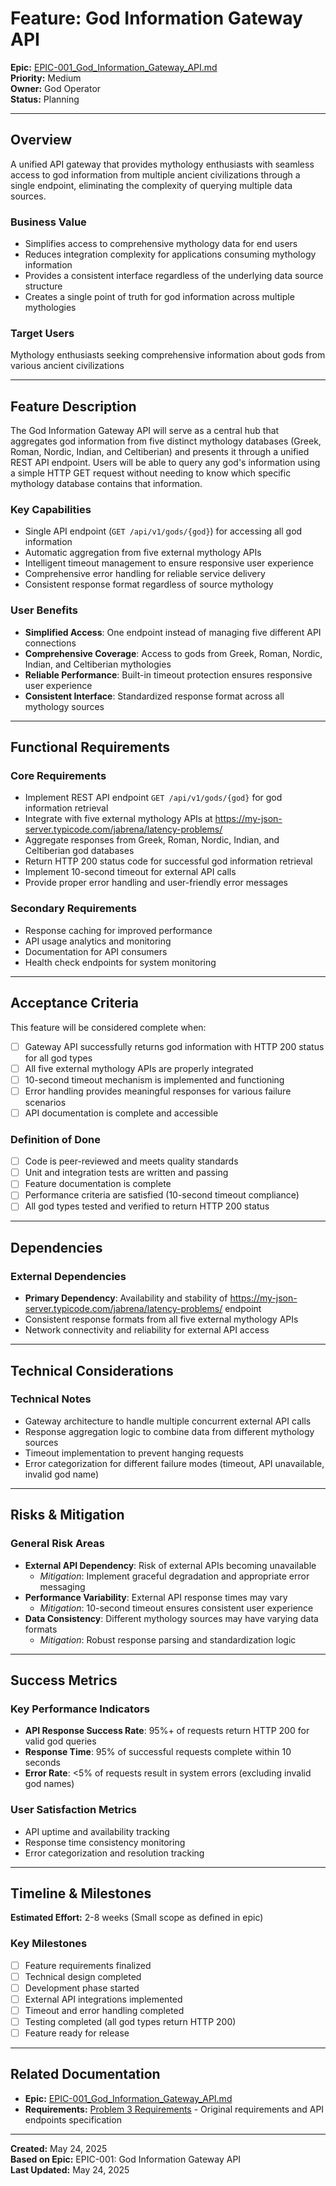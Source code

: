 # Feature: God Information Gateway API

**Epic:** [EPIC-001_God_Information_Gateway_API.md](EPIC-001_God_Information_Gateway_API.md)  
**Priority:** Medium  
**Owner:** God Operator  
**Status:** Planning

---

## Overview

A unified API gateway that provides mythology enthusiasts with seamless access to god information from multiple ancient civilizations through a single endpoint, eliminating the complexity of querying multiple data sources.

### Business Value
- Simplifies access to comprehensive mythology data for end users
- Reduces integration complexity for applications consuming mythology information
- Provides a consistent interface regardless of the underlying data source structure
- Creates a single point of truth for god information across multiple mythologies

### Target Users
Mythology enthusiasts seeking comprehensive information about gods from various ancient civilizations

---

## Feature Description

The God Information Gateway API will serve as a central hub that aggregates god information from five distinct mythology databases (Greek, Roman, Nordic, Indian, and Celtiberian) and presents it through a unified REST API endpoint. Users will be able to query any god's information using a simple HTTP GET request without needing to know which specific mythology database contains that information.

### Key Capabilities
- Single API endpoint (`GET /api/v1/gods/{god}`) for accessing all god information
- Automatic aggregation from five external mythology APIs
- Intelligent timeout management to ensure responsive user experience
- Comprehensive error handling for reliable service delivery
- Consistent response format regardless of source mythology

### User Benefits
- **Simplified Access**: One endpoint instead of managing five different API connections
- **Comprehensive Coverage**: Access to gods from Greek, Roman, Nordic, Indian, and Celtiberian mythologies
- **Reliable Performance**: Built-in timeout protection ensures responsive user experience
- **Consistent Interface**: Standardized response format across all mythology sources

---

## Functional Requirements

### Core Requirements
- Implement REST API endpoint `GET /api/v1/gods/{god}` for god information retrieval
- Integrate with five external mythology APIs at https://my-json-server.typicode.com/jabrena/latency-problems/
- Aggregate responses from Greek, Roman, Nordic, Indian, and Celtiberian god databases
- Return HTTP 200 status code for successful god information retrieval
- Implement 10-second timeout for external API calls
- Provide proper error handling and user-friendly error messages

### Secondary Requirements  
- Response caching for improved performance
- API usage analytics and monitoring
- Documentation for API consumers
- Health check endpoints for system monitoring

---

## Acceptance Criteria

This feature will be considered complete when:
- [ ] Gateway API successfully returns god information with HTTP 200 status for all god types
- [ ] All five external mythology APIs are properly integrated
- [ ] 10-second timeout mechanism is implemented and functioning
- [ ] Error handling provides meaningful responses for various failure scenarios
- [ ] API documentation is complete and accessible

### Definition of Done
- [ ] Code is peer-reviewed and meets quality standards
- [ ] Unit and integration tests are written and passing
- [ ] Feature documentation is complete
- [ ] Performance criteria are satisfied (10-second timeout compliance)
- [ ] All god types tested and verified to return HTTP 200 status

---

## Dependencies

### External Dependencies
- **Primary Dependency**: Availability and stability of https://my-json-server.typicode.com/jabrena/latency-problems/ endpoint
- Consistent response formats from all five external mythology APIs
- Network connectivity and reliability for external API access

---

## Technical Considerations

### Technical Notes
- Gateway architecture to handle multiple concurrent external API calls
- Response aggregation logic to combine data from different mythology sources
- Timeout implementation to prevent hanging requests
- Error categorization for different failure modes (timeout, API unavailable, invalid god name)

---

## Risks & Mitigation

### General Risk Areas
- **External API Dependency**: Risk of external APIs becoming unavailable
  - *Mitigation*: Implement graceful degradation and appropriate error messaging
- **Performance Variability**: External API response times may vary
  - *Mitigation*: 10-second timeout ensures consistent user experience
- **Data Consistency**: Different mythology sources may have varying data formats
  - *Mitigation*: Robust response parsing and standardization logic

---

## Success Metrics

### Key Performance Indicators
- **API Response Success Rate**: 95%+ of requests return HTTP 200 for valid god queries
- **Response Time**: 95% of successful requests complete within 10 seconds
- **Error Rate**: <5% of requests result in system errors (excluding invalid god names)

### User Satisfaction Metrics
- API uptime and availability tracking
- Response time consistency monitoring
- Error categorization and resolution tracking

---

## Timeline & Milestones

**Estimated Effort:** 2-8 weeks (Small scope as defined in epic)

### Key Milestones
- [ ] Feature requirements finalized
- [ ] Technical design completed
- [ ] Development phase started
- [ ] External API integrations implemented
- [ ] Timeout and error handling completed
- [ ] Testing completed (all god types return HTTP 200)
- [ ] Feature ready for release

---

## Related Documentation

- **Epic:** [EPIC-001_God_Information_Gateway_API.md](EPIC-001_God_Information_Gateway_API.md)
- **Requirements:** [Problem 3 Requirements](README.md) - Original requirements and API endpoints specification

---

**Created:** May 24, 2025  
**Based on Epic:** EPIC-001: God Information Gateway API  
**Last Updated:** May 24, 2025 